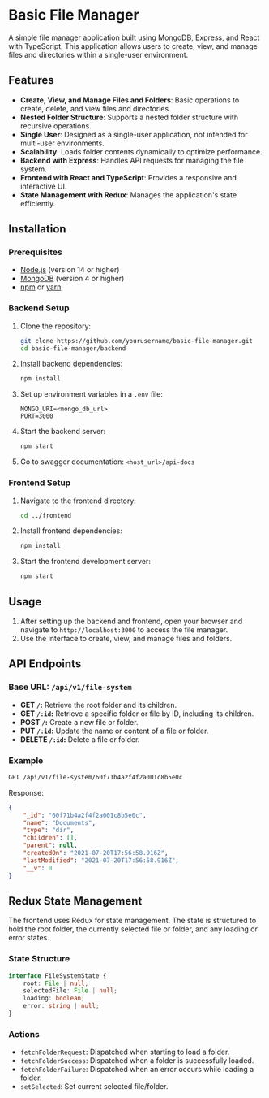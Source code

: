 # Basic File Manager

A simple file manager application built using MongoDB, Express, and React with TypeScript. This application allows users to create, view, and manage files and directories within a single-user environment.

## Features
- **Create, View, and Manage Files and Folders**: Basic operations to create, delete, and view files and directories.
- **Nested Folder Structure**: Supports a nested folder structure with recursive operations.
- **Single User**: Designed as a single-user application, not intended for multi-user environments.
- **Scalability**: Loads folder contents dynamically to optimize performance.
- **Backend with Express**: Handles API requests for managing the file system.
- **Frontend with React and TypeScript**: Provides a responsive and interactive UI.
- **State Management with Redux**: Manages the application's state efficiently.

## Installation
### Prerequisites
- [Node.js](https://nodejs.org/) (version 14 or higher)
- [MongoDB](https://www.mongodb.com/) (version 4 or higher)
- [npm](https://www.npmjs.com/) or [yarn](https://yarnpkg.com/)

### Backend Setup
1. Clone the repository:
   ```bash
   git clone https://github.com/yourusername/basic-file-manager.git
   cd basic-file-manager/backend
   ```

2. Install backend dependencies:
   ```bash
   npm install
   ```

3. Set up environment variables in a `.env` file:
   ```plaintext
   MONGO_URI=<mongo_db_url>
   PORT=3000
   ```

4. Start the backend server:
   ```bash
   npm start
   ```
   
5. Go to swagger documentation:
   `<host_url>/api-docs`

### Frontend Setup
1. Navigate to the frontend directory:
   ```bash
   cd ../frontend
   ```

2. Install frontend dependencies:
   ```bash
   npm install
   ```

3. Start the frontend development server:
   ```bash
   npm start
   ```

## Usage
1. After setting up the backend and frontend, open your browser and navigate to `http://localhost:3000` to access the file manager.
2. Use the interface to create, view, and manage files and folders.

## API Endpoints
### Base URL: `/api/v1/file-system`

- **GET `/`:** Retrieve the root folder and its children.
- **GET `/:id`:** Retrieve a specific folder or file by ID, including its children.
- **POST `/`:** Create a new file or folder.
- **PUT `/:id`:** Update the name or content of a file or folder.
- **DELETE `/:id`:** Delete a file or folder.

### Example
```bash
GET /api/v1/file-system/60f71b4a2f4f2a001c8b5e0c
```
Response:
```json
{
    "_id": "60f71b4a2f4f2a001c8b5e0c",
    "name": "Documents",
    "type": "dir",
    "children": [],
    "parent": null,
    "createdOn": "2021-07-20T17:56:58.916Z",
    "lastModified": "2021-07-20T17:56:58.916Z",
    "__v": 0
}
```

## Redux State Management
The frontend uses Redux for state management. The state is structured to hold the root folder, the currently selected file or folder, and any loading or error states.

### State Structure
```typescript
interface FileSystemState {
    root: File | null;
    selectedFile: File | null;
    loading: boolean;
    error: string | null;
}
```

### Actions
- `fetchFolderRequest`: Dispatched when starting to load a folder.
- `fetchFolderSuccess`: Dispatched when a folder is successfully loaded.
- `fetchFolderFailure`: Dispatched when an error occurs while loading a folder.
- `setSelected`: Set current selected file/folder.
